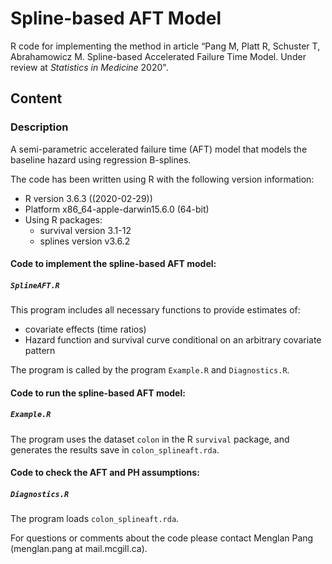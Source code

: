 # Spline-based AFT Model
R code for implementing the method in article “Pang M, Platt R, Schuster T, Abrahamowicz M. Spline-based Accelerated Failure Time Model. Under review at *Statistics in Medicine* 2020".

## Content
### Description
A semi-parametric accelerated failure time (AFT) model that models the baseline hazard using regression B-splines.

The code has been written using R with the following version information:<br/>
- R version 3.6.3 ((2020-02-29))<br/> 
- Platform x86_64-apple-darwin15.6.0 (64-bit)<br/> 
- Using R packages:<br/> 
  - survival version 3.1-12
  - splines version v3.6.2
  
#### Code to implement the spline-based AFT model:
##### `SplineAFT.R`
This program includes all necessary functions to provide estimates of:
- covariate effects (time ratios)
- Hazard function and survival curve conditional on an arbitrary covariate pattern

The program is called by the program `Example.R` and `Diagnostics.R`. 

#### Code to run the spline-based AFT model:
##### `Example.R`
The program uses the dataset `colon` in the R `survival` package, and generates the results save in  `colon_splineaft.rda`.

#### Code to check the AFT and PH assumptions:
##### `Diagnostics.R`
The program loads `colon_splineaft.rda`.

For questions or comments about the code please contact Menglan Pang (menglan.pang at mail.mcgill.ca).
